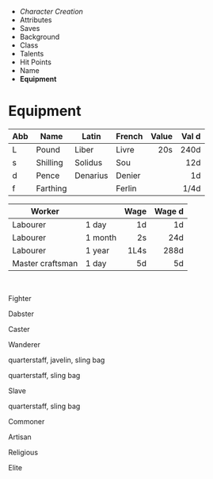 
<!-- .margin.compass -->
* _Character Creation_
* Attributes
* Saves
* Background
* Class
* Talents
* Hit Points
* Name
* **Equipment**


# Equipment

<!-- <div.two-columns> -->
<!-- <div.left-column> -->

<!-- .monetary -->
| Abb | Name     | Latin    | French | Value | Val d |
|-----|----------|----------|--------|------:|------:|
| L   | Pound    | Liber    | Livre  |   20s |  240d |
| s   | Shilling | Solidus  | Sou    |       |   12d |
| d   | Pence    | Denarius | Denier |       |    1d |
| f   | Farthing |          | Ferlin |       |  1/4d |

<!-- </div.left-column> -->
<!-- <div.right-column> -->

<!-- .monetary -->
| Worker           |         | Wage   | Wage d |
|------------------|---------|-------:|-------:|
| Labourer         | 1 day   |     1d |     1d |
| Labourer         | 1 month |     2s |    24d |
| Labourer         | 1 year  |   1L4s |   288d |
| Master craftsman | 1 day   |     5d |     5d |

<!-- </div.right-column> -->
<!-- </div.two-columns> -->


<!-- <div.equipment-grid> -->

<!-- <div a1> -->
&nbsp;
<!-- </div> -->
<!-- <div b1> -->
Fighter
<!-- </div> -->
<!-- <div c1> -->
Dabster
<!-- </div> -->
<!-- <div d1> -->
Caster
<!-- </div> -->

<!-- <div a2> WANDERER -->
Wanderer
<!-- </div> -->
<!-- <div b2> -->
quarterstaff, javelin, sling bag
<!-- </div> -->
<!-- <div c2d2> -->
quarterstaff, sling bag
<!-- </div> -->

<!-- <div a3> SLAVE -->
Slave
<!-- </div> -->
<!-- <div b3> -->
quarterstaff, sling bag
<!-- </div> -->

<!-- <div a4> COMMONER -->
Commoner
<!-- </div> -->

<!-- <div a5> ARTISAN -->
Artisan
<!-- </div> -->

<!-- <div a6> RELIGIOUS -->
Religious
<!-- </div> -->

<!-- <div a7> ELITE -->
Elite
<!-- </div> -->

<!-- </div.equipment-grid> -->

